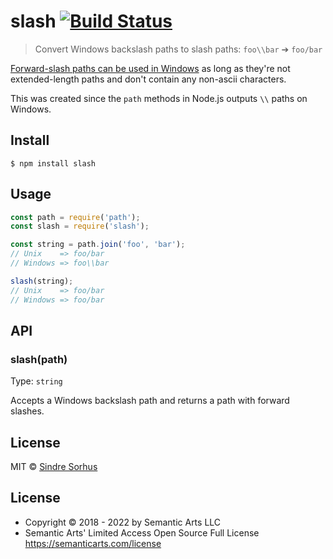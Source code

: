 # slash [![Build Status](https://travis-ci.org/sindresorhus/slash.svg?branch=master)](https://travis-ci.org/sindresorhus/slash)

> Convert Windows backslash paths to slash paths: `foo\\bar` ➔ `foo/bar`

[Forward-slash paths can be used in Windows](http://superuser.com/a/176395/6877) as long as they're not extended-length paths and don't contain any non-ascii characters.

This was created since the `path` methods in Node.js outputs `\\` paths on Windows.


## Install

```
$ npm install slash
```


## Usage

```js
const path = require('path');
const slash = require('slash');

const string = path.join('foo', 'bar');
// Unix    => foo/bar
// Windows => foo\\bar

slash(string);
// Unix    => foo/bar
// Windows => foo/bar
```


## API

### slash(path)

Type: `string`

Accepts a Windows backslash path and returns a path with forward slashes.


## License

MIT © [Sindre Sorhus](https://sindresorhus.com)

## License

- Copyright © 2018 - 2022 by Semantic Arts LLC
- Semantic Arts' Limited Access Open Source Full License https://semanticarts.com/license
